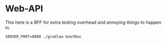 # Web-API

This here is a BFF for extra testing overhead and annoying things to happen in.

```shell
SERVER_PORT=8080 ./gradlew bootRun
```
